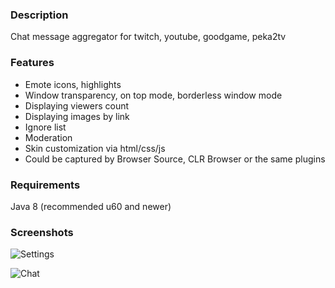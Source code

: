 ### Description
Chat message aggregator for twitch, youtube, goodgame, peka2tv 

### Features
* Emote icons, highlights
* Window transparency, on top mode, borderless window mode
* Displaying viewers count
* Displaying images by link
* Ignore list
* Moderation
* Skin customization via html/css/js
* Could be captured by Browser Source, CLR Browser or the same plugins

### Requirements
Java 8 (recommended u60 and newer)

### Screenshots
![Settings](https://i.imgur.com/diZtVLN.png)

![Chat](https://i.imgur.com/zLf5mmZ.png)

